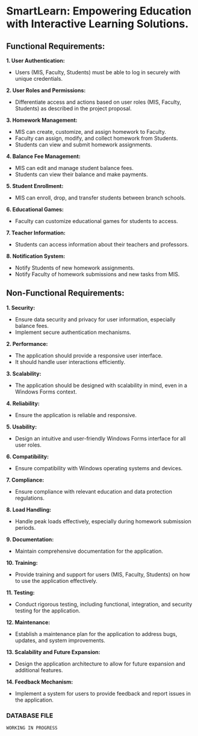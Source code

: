 # SmartLearn: Empowering Education with Interactive Learning Solutions.

## Functional Requirements:

**1. User Authentication:** 
- Users (MIS, Faculty, Students) must be able to log in securely with unique
credentials.

**2. User Roles and Permissions:** 
- Differentiate access and actions based on user roles (MIS,
Faculty, Students) as described in the project proposal.

**3. Homework Management:**
- MIS can create, customize, and assign homework to Faculty.
- Faculty can assign, modify, and collect homework from Students.
- Students can view and submit homework assignments.

**4. Balance Fee Management:**
- MIS can edit and manage student balance fees.
- Students can view their balance and make payments.

**5. Student Enrollment:**
- MIS can enroll, drop, and transfer students between branch schools.

**6. Educational Games:**
- Faculty can customize educational games for students to access.

**7. Teacher Information:**
- Students can access information about their teachers and professors.

**8. Notification System:**
- Notify Students of new homework assignments.
- Notify Faculty of homework submissions and new tasks from MIS.


## Non-Functional Requirements:

**1. Security:**
- Ensure data security and privacy for user information, especially balance fees.
- Implement secure authentication mechanisms.

**2. Performance:**
- The application should provide a responsive user interface.
- It should handle user interactions efficiently.

**3. Scalability:**
- The application should be designed with scalability in mind, even in a Windows Forms context.

**4. Reliability:**
- Ensure the application is reliable and responsive.

**5. Usability:**
- Design an intuitive and user-friendly Windows Forms interface for all user roles.

**6. Compatibility:**
- Ensure compatibility with Windows operating systems and devices.

**7. Compliance:**
- Ensure compliance with relevant education and data protection regulations.

**8. Load Handling:**
- Handle peak loads effectively, especially during homework submission periods.

**9. Documentation:**
- Maintain comprehensive documentation for the application.

**10. Training:**
- Provide training and support for users (MIS, Faculty, Students) on how to use the application
effectively.

**11. Testing:**
- Conduct rigorous testing, including functional, integration, and security testing for the
application.

**12. Maintenance:**
- Establish a maintenance plan for the application to address bugs, updates, and system
improvements.

**13. Scalability and Future Expansion:**
- Design the application architecture to allow for future expansion and additional features.

**14. Feedback Mechanism:**
- Implement a system for users to provide feedback and report issues in the application.


### DATABASE FILE
``WORKING IN PROGRESS``
